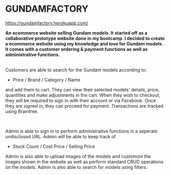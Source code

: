 # GUNDAMFACTORY

https://gundamfactory.herokuapp.com/

<strong>An ecommerce website selling Gundam models. It started off as a collaborative prototype website done in my bootcamp. I decided to create a ecommerce website using my knowledge and love for Gundam models. It comes with a customer ordering & payment functions as well as administrative functions.</strong><br><br>

Customers are able to search for the Gundam models according to:
- Price / Brand / Category / Name 
<p>and add them to cart. They can view their selected models' details, price, quantities and make adjustments in the cart. When they wish to checkout, they will be required to sign in with their account or via Facebook. Once they are signed in, they can proceed for payment. Transactions are tracked using Braintree.</p><br>

Admin is able to sign in to perform administrative functions in a seperate undisclosed URL. Admin will be able to keep track of
- Stock Count / Cost Price / Selling Price 
<p>Admin is also able to upload images of the models and customize the images shown in the website as well as perform standard CRUD operations on the models. Admin is also able to search for models using filters.</p>
